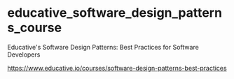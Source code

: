 # educative_software_design_patterns_course
Educative's Software Design Patterns: Best Practices for Software Developers

https://www.educative.io/courses/software-design-patterns-best-practices
